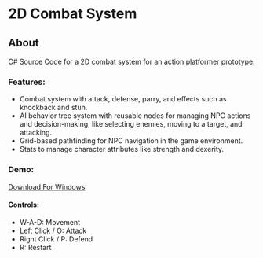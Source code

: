 # 2D Combat System
## About
C# Source Code for a 2D combat system for an action platformer prototype.

### Features:
* Combat system with attack, defense, parry, and effects such as knockback and stun.
* AI behavior tree system with reusable nodes for managing NPC actions and decision-making, like selecting enemies, moving to a target, and attacking.
* Grid-based pathfinding for NPC navigation in the game environment.
* Stats to manage character attributes like strength and dexerity.

### Demo:
[Download For Windows](https://github.com/franpereira/2DCombatSystem/releases/download/Demo/2DCombatSystem-Win.zip)
#### Controls:
- W-A-D: Movement
- Left Click / O: Attack
- Right Click / P: Defend
- R: Restart
